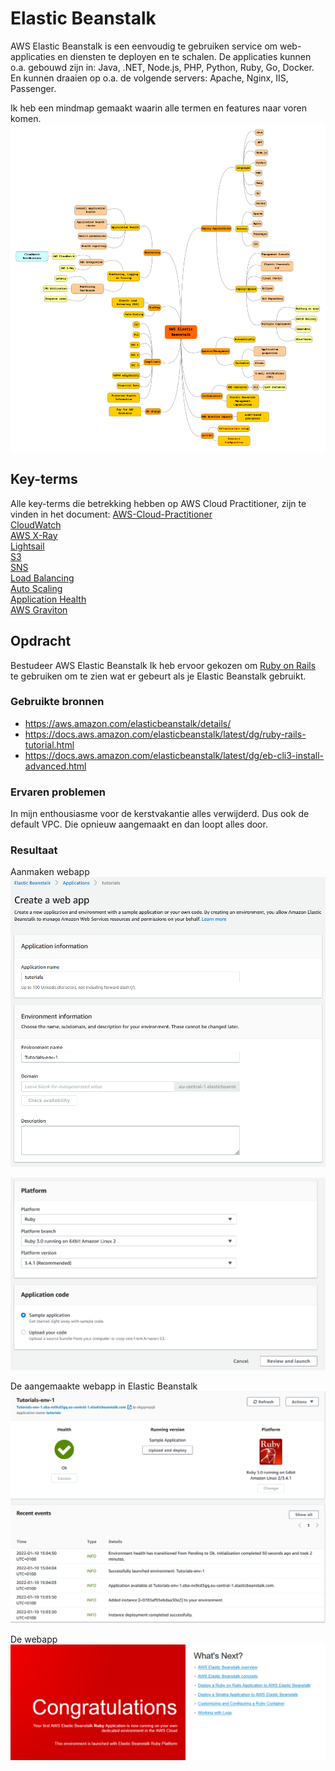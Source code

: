 # Elastic Beanstalk
AWS Elastic Beanstalk is een eenvoudig te gebruiken service om  web-applicaties en diensten te deployen en te schalen. De applicaties kunnen o.a. gebouwd zijn in: Java, .NET, Node.js, PHP, Python, Ruby, Go, Docker. En kunnen draaien op o.a. de volgende servers: Apache, Nginx, IIS, Passenger.

Ik heb een mindmap gemaakt waarin alle termen en features naar voren komen.  
![mindmap](../00_includes/mindmap-elastic-beanstalk.png)

## Key-terms
Alle key-terms die betrekking hebben op AWS Cloud Practitioner, zijn te vinden in het document: [AWS-Cloud-Practitioner](../beschrijvingen/aws-cloud-practitioner.md)  
[CloudWatch](../beschrijvingen/aws-cloud-practitioner.md#CloudWatch)  
[AWS X-Ray](../beschrijvingen/aws-cloud-practitioner.md#x-ray)  
[Lightsail](../beschrijvingen/aws-cloud-practitioner.md#LightSail)  
[S3](../beschrijvingen/aws-cloud-practitioner.md#S3)  
[SNS](../beschrijvingen/aws-cloud-practitioner.md#SNS)  
[Load Balancing](../beschrijvingen/aws-cloud-practitioner.md#ELB)  
[Auto Scaling](../beschrijvingen/aws-cloud-practitioner.md#Auto-Scaling)  
[Application Health](../beschrijvingen/aws-cloud-practitioner.md#Application-Health)  
[AWS Graviton](../beschrijvingen/aws-cloud-practitioner.md#Graviton)  

## Opdracht
Bestudeer AWS Elastic Beanstalk
Ik heb ervoor gekozen om [Ruby on Rails](https://docs.aws.amazon.com/elasticbeanstalk/latest/dg/ruby-rails-tutorial.html) te gebruiken om te zien wat er gebeurt als je Elastic Beanstalk gebruikt.
### Gebruikte bronnen
- https://aws.amazon.com/elasticbeanstalk/details/  
- https://docs.aws.amazon.com/elasticbeanstalk/latest/dg/ruby-rails-tutorial.html
- https://docs.aws.amazon.com/elasticbeanstalk/latest/dg/eb-cli3-install-advanced.html

### Ervaren problemen
In mijn enthousiasme voor de kerstvakantie alles verwijderd. Dus ook de default VPC. Die opnieuw aangemaakt en dan loopt alles door.

### Resultaat
Aanmaken webapp
![EB1](../00_includes/AWS-18a.png)

![EB2](../00_includes/AWS-18b.png)  

De aangemaakte webapp in Elastic Beanstalk  
![EB3](../00_includes/AWS-18c.png)

De webapp  
![EB4](../00_includes/AWS-18d.png)
